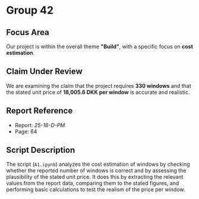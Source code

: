 # Group 42  

## Focus Area  
Our project is within the overall theme **"Build"**, with a specific focus on **cost estimation**.  

## Claim Under Review  
We are examining the claim that the project requires **330 windows** and that the stated unit price of **18,005.6 DKK per window** is accurate and realistic.  

## Report Reference  
- Report: *25-16-D-PM*  
- Page: 64  

## Script Description  
The script (`A1.ipynb`) analyzes the cost estimation of windows by checking whether the reported number of windows is correct and by assessing the plausibility of the stated unit price. It does this by extracting the relevant values from the report data, comparing them to the stated figures, and performing basic calculations to test the realism of the price per window.
